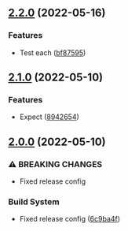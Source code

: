 ## [2.2.0](https://github.com/unlight/mocha-jested/compare/v2.1.0...v2.2.0) (2022-05-16)


### Features

* Test each ([bf87595](https://github.com/unlight/mocha-jested/commit/bf87595c9c053c9d8d6112892848b46b36ad4bad))

## [2.1.0](https://github.com/unlight/mocha-jested/compare/v2.0.0...v2.1.0) (2022-05-10)


### Features

* Expect ([8942654](https://github.com/unlight/mocha-jested/commit/8942654af9ed27a42da96893e68be7efb7697567))

## [2.0.0](https://github.com/unlight/mocha-jested/compare/v1.0.0...v2.0.0) (2022-05-10)


### ⚠ BREAKING CHANGES

* Fixed release config

### Build System

* Fixed release config ([6c9ba4f](https://github.com/unlight/mocha-jested/commit/6c9ba4f5c3b8a465eb59effebfa5fc02e3485a63))
